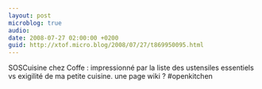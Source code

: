 ```yaml
---
layout: post
microblog: true
audio: 
date: 2008-07-27 02:00:00 +0200
guid: http://xtof.micro.blog/2008/07/27/t869950095.html
---
```

SOSCuisine chez Coffe : impressionné par la liste des ustensiles essentiels vs exigilité de ma petite cuisine. une page wiki ? #openkitchen
